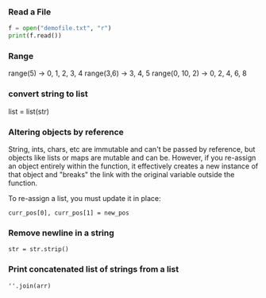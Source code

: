 ### Read a File
``` python
f = open("demofile.txt", "r")
print(f.read())
```

### Range
range(5) -> 0, 1, 2, 3, 4
range(3,6) -> 3, 4, 5
range(0, 10, 2) -> 0, 2, 4, 6, 8

### convert string to list
list = list(str)

### Altering objects by reference
String, ints, chars, etc are immutable and can't be passed by reference, but objects like lists or maps are mutable and can be. However, if you re-assign an object entirely within the function, it effectively creates a new instance of that object and "breaks" the link with the original variable outside the function.

To re-assign a list, you must update it in place:
```
curr_pos[0], curr_pos[1] = new_pos
```

### Remove newline in a string
```
str = str.strip()
```

### Print concatenated list of strings from a list
```
''.join(arr)
```